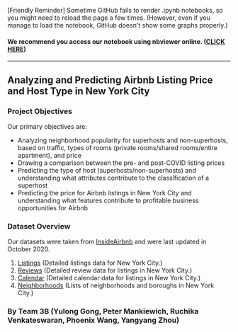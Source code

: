 [Friendly Reminder] Sometime GitHub fails to render .ipynb notebooks, so you might need to reload the page a few times. (However, even if you manage to load the notebook, GitHub doesn't show some graphs properly.)

#### **We recommend you access our notebook using nbviewer online.** (**[CLICK HERE](https://nbviewer.jupyter.org/github/phoenix-w/BA780-Airbnb-Project/blob/main/Airbnb_Project.ipynb)**)
---


## Analyzing and Predicting Airbnb Listing Price and Host Type in New York City


### Project Objectives
Our primary objectives are:

* Analyzing neighborhood popularity for superhosts and non-superhosts, based on traffic, types of rooms (private rooms/shared rooms/entire apartment), and price
* Drawing a comparison between the pre- and post-COVID listing prices
* Predicting the type of host (superhosts/non-superhosts) and understanding what attributes contribute to the classification of a superhost
* Predicting the price for Airbnb listings in New York City and understanding what features contribute to profitable business opportunities for Airbnb

### Dataset Overview
Our datasets were taken from [InsideAirbnb](http://insideairbnb.com/get-the-data.html) and were last updated in October 2020.

1. [Listings](http://data.insideairbnb.com/united-states/ny/new-york-city/2020-10-05/data/listings.csv.gz) (Detailed listings data for New York City.)
2. [Reviews](http://data.insideairbnb.com/united-states/ny/new-york-city/2020-10-05/data/reviews.csv.gz) (Detailed review data for listings in New York City.)
3. [Calendar](http://data.insideairbnb.com/united-states/ny/new-york-city/2020-10-05/data/calendar.csv.gz) (Detailed calendar data for listings in New York City.)
4. [Neighborhoods](http://data.insideairbnb.com/united-states/ny/new-york-city/2020-10-05/visualisations/neighbourhoods.csv) (Lists of neighborhoods and boroughs in New York City.)

### By Team 3B (Yulong Gong, Peter Mankiewich, Ruchika Venkateswaran, Phoenix Wang, Yangyang Zhou)
